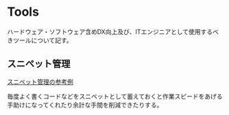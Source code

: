 # Tools

ハードウェア・ソフトウェア含めDX向上及び、ITエンジニアとして使用するべきツールについて記す。

## スニペット管理

[スニペット管理の参考例](https://olein-design.com/blog/github-gist-cacher-for-snippet)

毎度よく書くコードなどをスニペットとして蓄えておくと作業スピードをあげる手助けになってくれたり余計な手間を削減できたりする。
